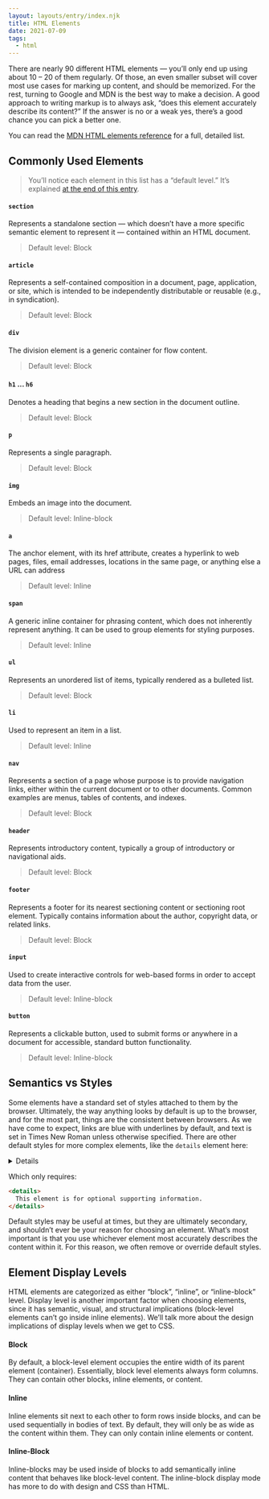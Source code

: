 ```yaml
---
layout: layouts/entry/index.njk
title: HTML Elements
date: 2021-07-09
tags:
  - html
---
```


There are nearly 90 different HTML elements &mdash; you’ll only end up using about 10 &ndash; 20 of them regularly. Of those, an even smaller subset will cover most use cases for marking up content, and should be memorized. For the rest, turning to Google and MDN is the best way to make a decision. A good approach to writing markup is to always ask, “does this element accurately describe its content?” If the answer is no or a weak yes, there’s a good chance you can pick a better one.

You can read the [MDN HTML elements reference](https://developer.mozilla.org/en-US/docs/Web/HTML/Element) for a full, detailed list.

## Commonly Used Elements

> You’ll notice each element in this list has a “default level.” It’s explained [at the end of this entry](#element-display-levels).

#### `section`

Represents a standalone section &mdash; which doesn’t have a more specific semantic element to represent it &mdash; contained within an HTML document.

> Default level: Block

#### `article`

Represents a self-contained composition in a document, page, application, or site, which is intended to be independently distributable or reusable (e.g., in syndication).

> Default level: Block

#### `div`

The division element is a generic container for flow content.

> Default level: Block

#### `h1` ... `h6`

Denotes a heading that begins a new section in the document outline.

> Default level: Block

#### `p`

Represents a single paragraph.

> Default level: Block

#### `img`

Embeds an image into the document.

> Default level: Inline-block

#### `a`

The anchor element, with its href attribute, creates a hyperlink to web pages, files, email addresses, locations in the same page, or anything else a URL can address

> Default level: Inline

#### `span`

A generic inline container for phrasing content, which does not inherently represent anything. It can be used to group elements for styling purposes.

> Default level: Inline

#### `ul`

Represents an unordered list of items, typically rendered as a bulleted list.

> Default level: Block

#### `li`

Used to represent an item in a list.

> Default level: Inline

#### `nav`

Represents a section of a page whose purpose is to provide navigation links, either within the current document or to other documents. Common examples are menus, tables of contents, and indexes.

> Default level: Block

#### `header`

Represents introductory content, typically a group of introductory or navigational aids.

> Default level: Block

#### `footer`

Represents a footer for its nearest sectioning content or sectioning root element. Typically contains information about the author, copyright data, or related links.

> Default level: Block

#### `input`

Used to create interactive controls for web-based forms in order to accept data from the user.

> Default level: Inline-block

#### `button`

Represents a clickable button, used to submit forms or anywhere in a document for accessible, standard button functionality.

> Default level: Inline-block

## Semantics vs Styles

Some elements have a standard set of styles attached to them by the browser. Ultimately, the way anything looks by default is up to the browser, and for the most part, things are the consistent between browsers. As we have come to expect, links are blue with underlines by default, and text is set in Times New Roman unless otherwise specified. There are other default styles for more complex elements, like the `details` element here:

<details>
  This element is for optional supporting information.
</details>

Which only requires:

```html
<details>
  This element is for optional supporting information.
</details>
```

Default styles may be useful at times, but they are ultimately secondary, and shouldn’t ever be your reason for choosing an element. What’s most important is that you use whichever element most accurately describes the content within it. For this reason, we often remove or override default styles.

## Element Display Levels

HTML elements are categorized as either “block”, “inline”, or “inline-block” level. Display level is another important factor when choosing elements, since it has semantic, visual, and structural implications (block-level elements can’t go inside inline elements). We’ll talk more about the design implications of display levels when we get to CSS.

#### Block

By default, a block-level element occupies the entire width of its parent element (container). Essentially, block level elements always form columns. They can contain other blocks, inline elements, or content.

#### Inline

Inline elements sit next to each other to form rows inside blocks, and can be used sequentially in bodies of text. By default, they will only be as wide as the content within them. They can only contain inline elements or content.

#### Inline-Block

Inline-blocks may be used inside of blocks to add semantically inline content that behaves like block-level content. The inline-block display mode has more to do with design and CSS than HTML.
